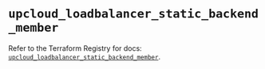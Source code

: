 # `upcloud_loadbalancer_static_backend_member`

Refer to the Terraform Registry for docs: [`upcloud_loadbalancer_static_backend_member`](https://registry.terraform.io/providers/upcloudltd/upcloud/5.2.3/docs/resources/loadbalancer_static_backend_member).
